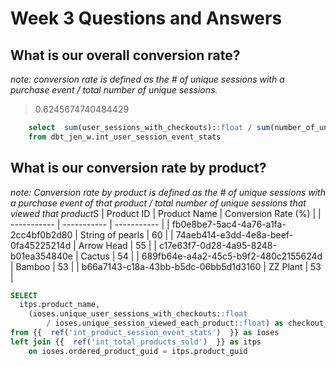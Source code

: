 # Week 3 Questions and Answers

## What is our overall conversion rate?
*note: conversion rate is defined as the # of unique sessions with a purchase event / total number of unique sessions.*
> 0.6245674740484429 <br>
```sql 
	select  sum(user_sessions_with_checkouts)::float / sum(number_of_unique_session_page_views)::float as conversion_rate
	from dbt_jen_w.int_user_session_event_stats
```	 

## What is our conversion rate by product?
*note: Conversion rate by product is defined as the # of unique sessions with a purchase event of that product / total number of unique sessions that viewed that product*S
| Product ID | Product Name | Conversion Rate (%) |
| ----------- | ----------- | ----------- |
| fb0e8be7-5ac4-4a76-a1fa-2cc4bf0b2d80 | String of pearls | 60 |
| 74aeb414-e3dd-4e8a-beef-0fa45225214d | Arrow Head | 55 |
| c17e63f7-0d28-4a95-8248-b01ea354840e | Cactus | 54 |
| 689fb64e-a4a2-45c5-b9f2-480c2155624d | Bamboo | 53 |
| b66a7143-c18a-43bb-b5dc-06bb5d1d3160 | ZZ Plant | 53 |
```	sql 
SELECT
  itps.product_name,
    (ioses.unique_user_sessions_with_checkouts::float 
        / ioses.unique_session_viewed_each_product::float) as checkout_product_conversion_rate
from {{  ref('int_product_session_event_stats')  }} as ioses
left join {{  ref('int_total_products_sold')  }} as itps
    on ioses.ordered_product_guid = itps.product_guid
```	 

